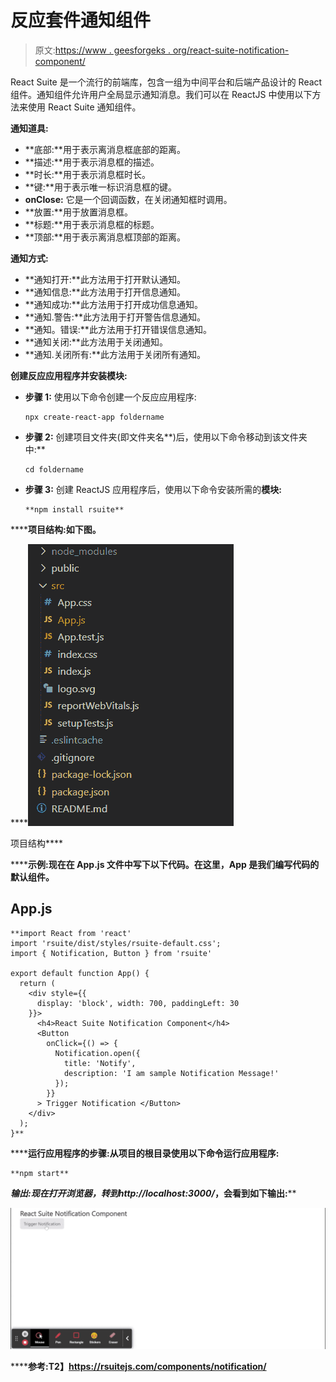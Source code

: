 # 反应套件通知组件

> 原文:[https://www . geesforgeks . org/react-suite-notification-component/](https://www.geeksforgeeks.org/react-suite-notification-component/)

React Suite 是一个流行的前端库，包含一组为中间平台和后端产品设计的 React 组件。通知组件允许用户全局显示通知消息。我们可以在 ReactJS 中使用以下方法来使用 React Suite 通知组件。

**通知道具:**

*   **底部:**用于表示离消息框底部的距离。
*   **描述:**用于表示消息框的描述。
*   **时长:**用于表示消息框时长。
*   **键:**用于表示唯一标识消息框的键。
*   **onClose:** 它是一个回调函数，在关闭通知框时调用。
*   **放置:**用于放置消息框。
*   **标题:**用于表示消息框的标题。
*   **顶部:**用于表示离消息框顶部的距离。

**通知方式:**

*   **通知打开:**此方法用于打开默认通知。
*   **通知信息:**此方法用于打开信息通知。
*   **通知成功:**此方法用于打开成功信息通知。
*   **通知.警告:**此方法用于打开警告信息通知。
*   **通知。错误:**此方法用于打开错误信息通知。
*   **通知关闭:**此方法用于关闭通知。
*   **通知.关闭所有:**此方法用于关闭所有通知。

**创建反应应用程序并安装模块:**

*   **步骤 1:** 使用以下命令创建一个反应应用程序:

    ```
    npx create-react-app foldername
    ```

*   **步骤 2:** 创建项目文件夹(即文件夹名**)后，使用以下命令移动到该文件夹中:**

    ```
    cd foldername
    ```

*   **步骤 3:** 创建 ReactJS 应用程序后，使用以下命令安装所需的****模块:****

    ```
    **npm install rsuite**
    ```

******项目结构:**如下图。****

****![](img/f04ae0d8b722a9fff0bd9bd138b29c23.png)

项目结构**** 

******示例:**现在在 **App.js** 文件中写下以下代码。在这里，App 是我们编写代码的默认组件。****

## ****App.js****

```
**import React from 'react'
import 'rsuite/dist/styles/rsuite-default.css';
import { Notification, Button } from 'rsuite'

export default function App() {
  return (
    <div style={{
      display: 'block', width: 700, paddingLeft: 30
    }}>
      <h4>React Suite Notification Component</h4>
      <Button
        onClick={() => {
          Notification.open({
            title: 'Notify',
            description: 'I am sample Notification Message!'
          });
        }}
      > Trigger Notification </Button>
    </div>
  );
}**
```

******运行应用程序的步骤:**从项目的根目录使用以下命令运行应用程序:****

```
**npm start**
```

******输出:**现在打开浏览器，转到***http://localhost:3000/***，会看到如下输出:****

****![](img/68b8f366e19448a780a3ec518f0d7413.png)****

******参考:**T2】https://rsuitejs.com/components/notification/****